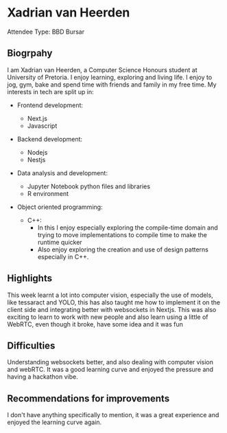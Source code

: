 # Xadrian van Heerden

Attendee Type: BBD Bursar

## Biogrpahy

I am Xadrian van Heerden, a Computer Science Honours student at University of Pretoria. I enjoy learning, exploring and living life.
I enjoy to jog, gym, bake and spend time with friends and family in my free time.
My interests in tech are split up in:
- Frontend development:
    - Next.js
    - Javascript 
- Backend development:
    - Nodejs
    - Nestjs
- Data analysis and development:
    - Jupyter Notebook python files and libraries
    - R environment

- Object oriented programming:
    - C++:
        - In this I enjoy especially exploring the compile-time domain and trying to move implementations to compile time to make the runtime quicker
        - Also enjoy exploring the creation and use of design patterns especially in C++.

## Highlights

This week learnt a lot into computer vision, especially the use of models, like tessaract and YOLO, this has also taught me how to implement it on the client side and integrating better with websockets in Nextjs.
This was also exciting to learn to work with new people and also learn using a little of WebRTC, even though it broke, have some idea and it was fun

## Difficulties

Understanding websockets better, and also dealing with computer vision and webRTC. It was a good learning curve and enjoyed the pressure and having a hackathon vibe.

## Recommendations for improvements

I don't have anything specifically to mention, it was a great experience and enjoyed the learning curve again.